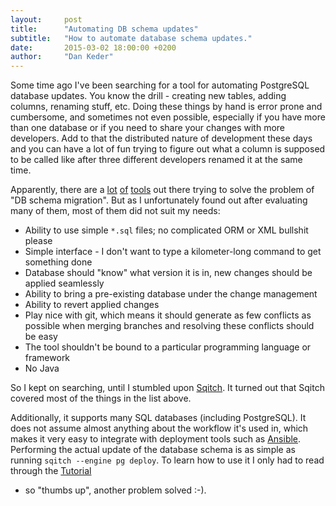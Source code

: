 ```yaml
---
layout:     post
title:      "Automating DB schema updates"
subtitle:   "How to automate database schema updates."
date:       2015-03-02 18:00:00 +0200
author:     "Dan Keder"
---
```


Some time ago I've been searching for a tool for automating PostgreSQL database
updates. You know the drill - creating new tables, adding columns, renaming
stuff, etc. Doing these things by hand is error prone and cumbersome, and
sometimes not even possible, especially if you have more than one database or if
you need to share your changes with more developers. Add to that the distributed
nature of development these days and you can have a lot of fun trying to figure
out what a column is supposed to be called like after three different developers
renamed it at the same time.

Apparently, there are a
[lot](http://flywaydb.org/)
[of](https://alembic.readthedocs.org/en/latest/)
[tools](http://www.liquibase.org/)
out there trying to solve the problem of "DB schema migration". But as I
unfortunately found out after evaluating many of them, most of them did not suit
my needs:

- Ability to use simple `*.sql` files; no complicated ORM or XML bullshit please
- Simple interface - I don't want to type a kilometer-long command to get
  something done
- Database should "know" what version it is in, new changes should be applied
  seamlessly
- Ability to bring a pre-existing database under the change management
- Ability to revert applied changes
- Play nice with git, which means it should generate as few conflicts as
  possible when merging branches and resolving these conflicts should be easy
- The tool shouldn't be bound to a particular programming language or framework
- No Java

So I kept on searching, until I stumbled upon [Sqitch](http://sqitch.org/). It
turned out that Sqitch covered most of the things in the list above.

Additionally, it supports many SQL databases (including PostgreSQL). It does not
assume almost anything about the workflow it's used in, which makes it very easy
to integrate with deployment tools such as
[Ansible](http://www.ansible.com/how-ansible-works). Performing the actual
update of the database schema is as simple as running `sqitch --engine pg
deploy`. To learn how to use it I only had to read through the
[Tutorial](https://metacpan.org/pod/distribution/App-Sqitch/lib/sqitchtutorial.pod)
- so "thumbs up", another problem solved :-).
